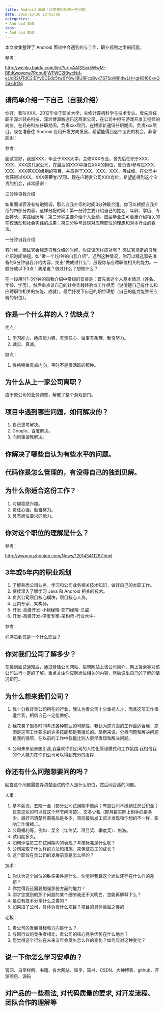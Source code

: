 ```yaml
---
title: Android 面试：经常被问到的一些问题
date: 2016-10-26 13:02:08
categories:
- Android 面试
tags:
- Android 面试
---
```


本文收集整理了 Android 面试中会遇到的与工作、职业规划之类的问题。<!--more-->

参考：

http://wenku.baidu.com/link?url=AAISSxx5WwM-BEtKwpvqrw7Pobu8jWFWC2IBwcNd-eUcR2UTdC2jEYv0CEdc5tw6Y6wli8URFcxByx7S7SqWiFdwLHHgHD160kvQ4axJrOq

## 请简单介绍一下自己（自我介绍）

你好，我叫XXX。2012毕业于韶关大学，主修计算机科学与技术专业。曾先后任职于深圳轻舟科技、深圳博源新通讯这两家公司，在公司中担任游戏开发工程师的岗位。在轻舟科技任职期间，负责xxx项目。在博源新通讯任职期间，负责xxx项目。现在准备往 Android 应用开发方向发展，希望能得到这个宝贵的机会，非常感谢！

参考：

面试官好，我是XXX，毕业于XXX大学，主修XXX专业。曾先后任职于XXX、XXX、XXX这几家公司，在最后的XXX中担任XXX的岗位，曾负责/参与过XXX、XXX、XXX等XXX级别的项目，并取得了XXX、XXX、XXX、等成绩。在公司中曾获得过XXX、XXX等荣誉/奖项。现在应聘贵公司XXX岗位，希望能得到这个宝贵的机会，非常感谢！

三分钟自我介绍

如果面试官没有特别强调，那么自我介绍的时间3分钟最合适。你可以根据自我介绍的四部分内容，这样分配时间：第一分钟主要介绍自己的姓名、年龄、学历、专业特长、实践经历等；第二分钟主要介绍个人业绩，应届毕业生可着重介绍相关的在校活动和社会实践的成果；第三分钟可谈谈对应聘职位的理想和对本行业的看法。

一分钟自我介绍

有时候，面试官会规定自我介绍的时间，你应该怎样应对呢？ 面试官规定的自我介绍时间缩短，如“做一个1分钟的自我介绍”。遇到这种情况，你可以精选事先准备的3分钟自我介绍内容，突出“做成过什么”，展现你与应聘职位相关的能力。一般分成以下3点：我是谁？做过什么？想做什么？

在一段用时1-3分钟的自我介绍中常规的安排是：首先表述个人基本情况（姓名、年龄、学历），然后重点谈自己的社会实践经验或工作经历（说清楚自己有什么和应聘职位相关的技能、成就），最后抒发下自己的职位理想（自己的能力能胜任应聘的职位）。

## 你是一个什么样的人？优缺点？

优点：

1. 学习能力、适应能力强，有责任心，做事有条理，勤奋努力。
2. 诚实、真诚。

缺点：

1. 性格稍微有点内向，平时不是很活跃的那种。

## 为什么从上一家公司离职？

由于原公司的业务调整，解散了整个游戏部门。 

## 项目中遇到哪些问题，如何解决的？

1. 自己思考解决。
2. Google、百度解决。
3. 向同事请教解决。

## 你解决了哪些自认为有些水平的问题。



## 代码你是怎么管理的，有没得自己的独到见解。



## 为什么你适合这份工作？

1. 对编程感兴趣。
2. 责任心强，勤奋努力。
3. 具有岗位要求的能力。

## 你对这个职位的理解是什么？

参考：

http://www.xuzhoujob.com/News/120143411287.html

## 3年或5年内的职业规划

1. 了解熟悉公司业务，学习和公司业务相关技术知识，做好自己的本职工作。
2. 继续深入了解学习 Java 和 Android 相关的技术。
3. 负责公司项目核心模块，项目核心人员。
4. 业内专家、架构师。
5. 开发-高级开发-小组经理-部门经理-总监-
6. 开发-高级开发-深度专家-架构师-行业大牛-

参考：

[程序员到底是一个什么职业？](http://www.php100.com/html/it/chengxuyuan/2016/0215/8988.html)

## 你对我们公司了解多少？

在接到面试通知后，通过登陆公司网站、招聘网站上该公司简介、网上搜索等对该公司进行一定的了解。重点关注你应聘岗位相关的内容，然后说出自己的了解的情况即可。

## 为什么想来我们公司？

1. 我十分看好贵公司所在的行业，我认为贵公司十分重视人才，而且这项工作很适合我，相信自己一定能做好。

2. 我花费了很多时间考虑各种职业的可能性，我认为这方面的工作最适合我，原因是这项工作要求的许多技能都是我擅长的。举例来说，分析问题和解决问题是我的强项，在以前的工作中我能比别人更早发现和解决问题。

3. 公司未来前景吸引我,我喜欢你们公司的人性化管理模式和工作氛围.我相信我的个人能力在你们公司可以得到充分的发挥.


## 你还有什么问题想要问的吗？

回答这个问题需要弄清楚面试的你人是什么职位，然后问合适的问题。

人事：

1. 基本薪资。五险一金（部分公司试用期不缴纳；有些公司不缴纳住房公积金；在意这些的可以在这个环节问清楚）、交多少税（即月薪实际上到手的是多少。最好问清楚月薪税后是多少，否则最后发工资才发现和你想的不一样，影响工作情绪。）。
2. 公司福利等，例如：奖金（年终奖、项目奖、季度奖）、旅游。
3. 试用期多久。
4. 如何评估员工在试用期内的表现？考核标准是什么呢？
5. 公司采取了什么样的方法和措施，来保证员工的成长？
6. 这个职位在贵公司的发展前景是怎么样的？

技术：

1. 你认为这个岗位的胜任条件是什么，你觉得我跟这个岗位还存在什么样的差距？
2. 你觉得我还需要加强那些方面的能力？
3. 刚才您提到的那个问题的某个细节我还不太明白，您能再解释下么？
4. 是否有技术分享什么之类的？
5. 如果进了公司，具体负责什么项目？项目的具体类型之类的

老板：

1. 贵公司的发展目标和方向是什么？
2. 与同行业的竞争者相比，贵公司的核心竞争优势在什么地方？
3. 您觉得这个行业在未来五年会发生怎么样的变化？如何应对这种变化？

## 说一下你怎么学习安卓的？

官网、自带样例、书籍、各大网站、知乎、简书、CSDN、大神博客、github、开源项目、源码

## 对产品的一些看法, 对代码质量的要求, 对开发流程、团队合作的理解等